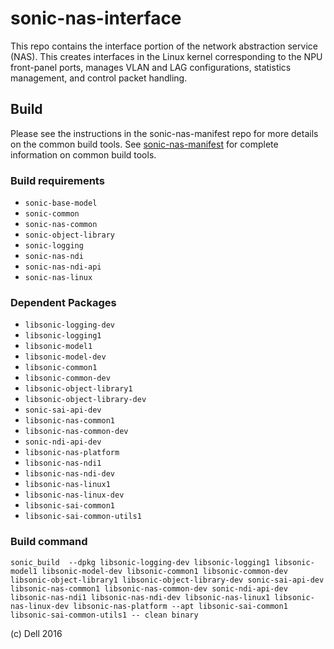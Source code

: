 sonic-nas-interface
===================

This repo contains the interface portion of the network abstraction service (NAS). This creates interfaces in the Linux kernel corresponding to the NPU front-panel ports, manages VLAN and LAG configurations, statistics management, and control packet handling.

Build
---------
Please see the instructions in the sonic-nas-manifest repo for more details on the common build tools. See [sonic-nas-manifest](https://github.com/Azure/sonic-nas-manifest) for complete information on common build tools.

### Build requirements
* `sonic-base-model`
* `sonic-common`
* `sonic-nas-common`
* `sonic-object-library`
* `sonic-logging`
* `sonic-nas-ndi`
* `sonic-nas-ndi-api`
* `sonic-nas-linux`

### Dependent Packages
* `libsonic-logging-dev` 
* `libsonic-logging1`
* `libsonic-model1` 
* `libsonic-model-dev`
* `libsonic-common1` 
* `libsonic-common-dev` 
* `libsonic-object-library1` 
* `libsonic-object-library-dev`
* `sonic-sai-api-dev` 
* `libsonic-nas-common1` 
* `libsonic-nas-common-dev` 
* `sonic-ndi-api-dev` 
* `libsonic-nas-platform` 
* `libsonic-nas-ndi1` 
* `libsonic-nas-ndi-dev` 
* `libsonic-nas-linux1` 
* `libsonic-nas-linux-dev` 
* `libsonic-sai-common1` 
* `libsonic-sai-common-utils1`

### Build command
    sonic_build  --dpkg libsonic-logging-dev libsonic-logging1 libsonic-model1 libsonic-model-dev libsonic-common1 libsonic-common-dev libsonic-object-library1 libsonic-object-library-dev sonic-sai-api-dev libsonic-nas-common1 libsonic-nas-common-dev sonic-ndi-api-dev  libsonic-nas-ndi1 libsonic-nas-ndi-dev libsonic-nas-linux1 libsonic-nas-linux-dev libsonic-nas-platform --apt libsonic-sai-common1 libsonic-sai-common-utils1 -- clean binary

(c) Dell 2016
